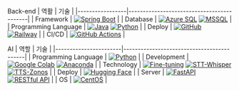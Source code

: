 
Back-end
| 역활            | 기술                                      |
|-----------------|-------------------------------------------|
| Framework       | [![Spring Boot](https://img.shields.io/badge/Spring_Boot-6DB33F?style=flat-square&logo=springboot&logoColor=white)](https://spring.io/projects/spring-boot) |
| Database        | [![Azure SQL](https://img.shields.io/badge/Azure_SQL-0078D4?style=flat-square&logo=microsoftazure&logoColor=white)](https://azure.microsoft.com/en-us/products/azure-sql) [![MSSQL](https://img.shields.io/badge/MSSQL-0078D4?style=flat-square&logo=microsoftsqlserver&logoColor=white)](https://www.microsoft.com/en-us/sql-server) |
| Programming Language | [![Java](https://img.shields.io/badge/Java-ED8B00?style=flat-square&logo=java&logoColor=white)](https://www.java.com) [![Python](https://img.shields.io/badge/Python-3776AB?style=flat-square&logo=python&logoColor=white)](https://www.python.org) |
| Deploy          | [![GitHub](https://img.shields.io/badge/GitHub-181717?style=flat-square&logo=github&logoColor=white)](https://github.com) [![Railway](https://img.shields.io/badge/Railway-0B0D0E?style=flat-square&logo=railway&logoColor=white)](https://railway.app) |
| CI/CD           | [![GitHub Actions](https://img.shields.io/badge/GitHub_Actions-2088FF?style=flat-square&logo=githubactions&logoColor=white)](https://github.com/features/actions) |

AI
| 역할                  | 기술                                     |
|-----------------------|-------------------------------------------|
| Programming Language  | [![Python](https://img.shields.io/badge/Python-3776AB?style=flat-square&logo=python&logoColor=white)](https://www.python.org) |
| Development           | [![Google Colab](https://img.shields.io/badge/Google_Colab-F9AB00?style=flat-square&logo=googlecolab&logoColor=white)](https://colab.research.google.com) [![Anaconda](https://img.shields.io/badge/Anaconda-44A833?style=flat-square&logo=anaconda&logoColor=white)](https://www.anaconda.com) |
| Technology            | [![Fine-tuning](https://img.shields.io/badge/Fine_tuning-000000?style=flat-square)](https://en.wikipedia.org/wiki/Fine-tuning) [![STT-Whisper](https://img.shields.io/badge/STT_Whisper-000000?style=flat-square)](https://github.com/openai/whisper) [![TTS-Zonos](https://img.shields.io/badge/TTS_Zonos-000000?style=flat-square)](https://github.com/myshell-ai/OpenVoice) |
| Deploy                | [![Hugging Face](https://img.shields.io/badge/Hugging_Face-FFCA28?style=flat-square&logo=huggingface&logoColor=white)](https://huggingface.co) |
| Server                | [![FastAPI](https://img.shields.io/badge/FastAPI-009688?style=flat-square&logo=fastapi&logoColor=white)](https://fastapi.tiangolo.com) [![RESTful API](https://img.shields.io/badge/RESTful_API-000000?style=flat-square)](https://en.wikipedia.org/wiki/REST) |
| OS                    | [![CentOS](https://img.shields.io/badge/CentOS-932279?style=flat-square&logo=centos&logoColor=white)](https://www.centos.org) |
